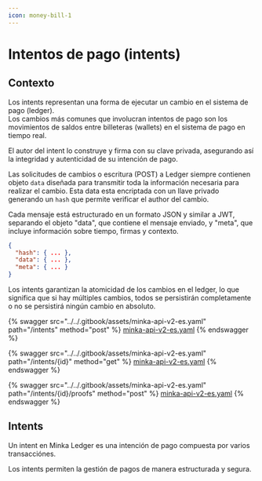 ```yaml
---
icon: money-bill-1
---
```


# Intentos de pago (intents)

## Contexto

Los intents representan una forma de ejecutar un cambio en el sistema de pago (ledger). \
Los cambios más comunes que involucran intentos de pago son los movimientos de saldos entre billeteras (wallets) en el sistema de pago en tiempo real.

El autor del intent lo construye y firma con su clave privada, asegurando así la integridad y autenticidad de su intención de pago.&#x20;

Las solicitudes de cambios o escritura (POST) a Ledger siempre contienen objeto `data` diseñada para transmitir toda la información necesaria para realizar el cambio. Esta data esta encriptada con un llave privado generando un `hash` que permite verificar el author del cambio.&#x20;

Cada mensaje está estructurado en un formato JSON y similar a JWT, separando el objeto "data", que contiene el mensaje enviado, y "meta", que incluye información sobre tiempo, firmas y contexto.

```json
{
  "hash": { ... },
  "data": { ... },
  "meta": { ... }
}
```

Los intents garantizan la atomicidad de los cambios en el ledger, lo que significa que si hay múltiples cambios, todos se persistirán completamente o no se persistirá ningún cambio en absoluto.

{% swagger src="../../.gitbook/assets/minka-api-v2-es.yaml" path="/intents" method="post" %}
[minka-api-v2-es.yaml](../../.gitbook/assets/minka-api-v2-es.yaml)
{% endswagger %}

{% swagger src="../../.gitbook/assets/minka-api-v2-es.yaml" path="/intents/{id}" method="get" %}
[minka-api-v2-es.yaml](../../.gitbook/assets/minka-api-v2-es.yaml)
{% endswagger %}

{% swagger src="../../.gitbook/assets/minka-api-v2-es.yaml" path="/intents/{id}/proofs" method="post" %}
[minka-api-v2-es.yaml](../../.gitbook/assets/minka-api-v2-es.yaml)
{% endswagger %}

## Intents

&#x20;Un intent en Minka Ledger es una intención de pago compuesta por varios transacciónes.&#x20;

Los intents permiten la gestión de pagos de manera estructurada y segura.

